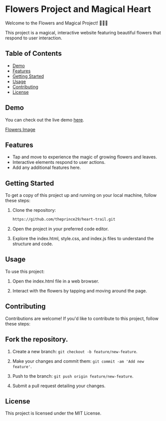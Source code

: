 # Flowers Project and Magical Heart

Welcome to the Flowers and Magical Project! 🌸🌼🌺

This project is a magical, interactive website featuring beautiful flowers that respond to user interaction.

## Table of Contents

- [Demo](#demo)
- [Features](#features)
- [Getting Started](#getting-started)
- [Usage](#usage)
- [Contributing](#contributing)
- [License](#license)

## Demo

You can check out the live demo [here](https://theprince29.github.io/heart-trail/).

[Flowers Image](https://github.com/theprince29/heart-trail/blob/main/image/Screenshot%202023-12-14%20124215.png)


## Features

- Tap and move to experience the magic of growing flowers and leaves.
- Interactive elements respond to user actions.
- Add any additional features here.

## Getting Started

To get a copy of this project up and running on your local machine, follow these steps:

1. Clone the repository:

   ```bash
   https://github.com/theprince29/heart-trail.git
   
   ```
2. Open the project in your preferred code editor.

3. Explore the index.html, style.css, and index.js files to understand the structure and code.

## Usage

To use this project:

1. Open the index.html file in a web browser.

2. Interact with the flowers by tapping and moving around the page.

## Contributing

Contributions are welcome! If you'd like to contribute to this project, follow these steps:

## Fork the repository.

 1. Create a new branch: ```git checkout -b feature/new-feature```.

2. Make your changes and commit them: ```git commit -am 'Add new feature'```.

3. Push to the branch: ```git push origin feature/new-feature```.

4. Submit a pull request detailing your changes.


## License

This project is licensed under the MIT License.

   
   
